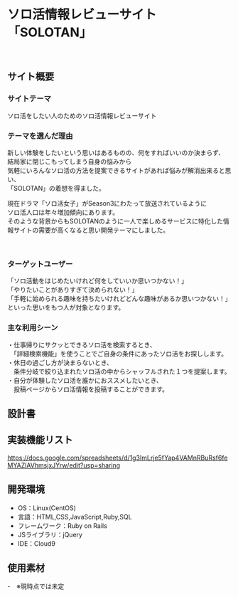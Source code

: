 # ソロ活情報レビューサイト「SOLOTAN」
​
## サイト概要
### サイトテーマ
ソロ活をしたい人のためのソロ活情報レビューサイト
​
### テーマを選んだ理由
新しい体験をしたいという思いはあるものの、何をすればいいのか決まらず、<br>
結局家に閉じこもってしまう自身の悩みから<br>
気軽にいろんなソロ活の方法を提案できるサイトがあれば悩みが解消出来ると思い、<br>
「SOLOTAN」の着想を得ました。

現在ドラマ「ソロ活女子」がSeason3にわたって放送されているように<br>
ソロ活人口は年々増加傾向にあります。<br>
そのような背景からもSOLOTANのように一人で楽しめるサービスに特化した情報サイトの需要が高くなると思い開発テーマにしました。

​
### ターゲットユーザー
「ソロ活動をはじめたいけれど何をしていいか思いつかない！」<br>
「やりたいことがありすぎて決められない！」<br>
「手軽に始められる趣味を持ちたいけれどどんな趣味があるか思いつかない！」<br>
といった思いをもつ人が対象となります。
​
### 主な利用シーン
・仕事帰りにサクッとできるソロ活を検索するとき、<br>
　「詳細検索機能」を使うことでご自身の条件にあったソロ活をお探しします。<br>
・休日の過ごし方が決まらないとき、<br>
　条件分岐で絞り込まれたソロ活の中からシャッフルされた１つを提案します。<br>
・自分が体験したソロ活を誰かにおススメしたいとき、<br>
　投稿ページからソロ活情報を投稿することができます。<br>

## 設計書
<!--テーマを設定・提出する時点では不要です-->

## 実装機能リスト
https://docs.google.com/spreadsheets/d/1g3ImLrje5fYap4VAMnRBuRsf6feMYAZlAVhmsjxJYrw/edit?usp=sharing
​
## 開発環境
- OS：Linux(CentOS)
- 言語：HTML,CSS,JavaScript,Ruby,SQL
- フレームワーク：Ruby on Rails
- JSライブラリ：jQuery
- IDE：Cloud9
​
## 使用素材
-　※現時点では未定
